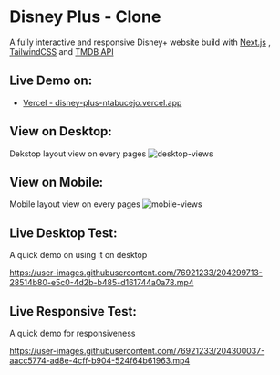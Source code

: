 # Disney Plus - Clone
A fully interactive and responsive Disney+ website build with [Next.js](https://nextjs.org/) , [TailwindCSS](https://tailwindcss.com/) and [TMDB API](https://www.themoviedb.org/)

## Live Demo on:
* [Vercel - disney-plus-ntabucejo.vercel.app](disney-plus-ntabucejo.vercel.app/)

## View on Desktop:
Dekstop layout view on every pages
![desktop-views](https://user-images.githubusercontent.com/76921233/204301602-104569bc-17ce-4e8a-a0ac-5f51d4bd25ce.png)

## View on Mobile:
Mobile layout view on every pages
![mobile-views](https://user-images.githubusercontent.com/76921233/204303591-1ac103c8-ba14-4407-98b5-e6cb82d54606.png)

## Live Desktop Test:
A quick demo on using it on desktop

https://user-images.githubusercontent.com/76921233/204299713-28514b80-e5c0-4d2b-b485-d161744a0a78.mp4

## Live Responsive Test:
A quick demo for responsiveness

https://user-images.githubusercontent.com/76921233/204300037-aacc5774-ad8e-4cff-b904-524f64b61963.mp4

